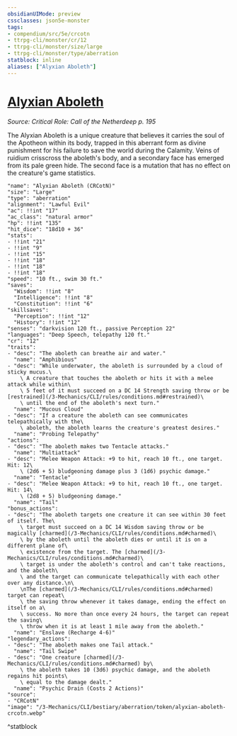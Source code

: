```yaml
---
obsidianUIMode: preview
cssclasses: json5e-monster
tags:
- compendium/src/5e/crcotn
- ttrpg-cli/monster/cr/12
- ttrpg-cli/monster/size/large
- ttrpg-cli/monster/type/aberration
statblock: inline
aliases: ["Alyxian Aboleth"]
---
```

# [Alyxian Aboleth](3-Mechanics\CLI\bestiary\aberration/alyxian-aboleth-crcotn.md)
*Source: Critical Role: Call of the Netherdeep p. 195*  

The Alyxian Aboleth is a unique creature that believes it carries the soul of the Apotheon within its body, trapped in this aberrant form as divine punishment for his failure to save the world during the Calamity. Veins of ruidium crisscross the aboleth's body, and a secondary face has emerged from its pale green hide. The second face is a mutation that has no effect on the creature's game statistics.

```statblock
"name": "Alyxian Aboleth (CRCotN)"
"size": "Large"
"type": "aberration"
"alignment": "Lawful Evil"
"ac": !!int "17"
"ac_class": "natural armor"
"hp": !!int "135"
"hit_dice": "18d10 + 36"
"stats":
- !!int "21"
- !!int "9"
- !!int "15"
- !!int "18"
- !!int "18"
- !!int "18"
"speed": "10 ft., swim 30 ft."
"saves":
  "Wisdom": !!int "8"
  "Intelligence": !!int "8"
  "Constitution": !!int "6"
"skillsaves":
  "Perception": !!int "12"
  "History": !!int "12"
"senses": "darkvision 120 ft., passive Perception 22"
"languages": "Deep Speech, telepathy 120 ft."
"cr": "12"
"traits":
- "desc": "The aboleth can breathe air and water."
  "name": "Amphibious"
- "desc": "While underwater, the aboleth is surrounded by a cloud of sticky mucus.\
    \ A creature that touches the aboleth or hits it with a melee attack while within\
    \ 5 feet of it must succeed on a DC 14 Strength saving throw or be [restrained](/3-Mechanics/CLI/rules/conditions.md#restrained)\
    \ until the end of the aboleth's next turn."
  "name": "Mucous Cloud"
- "desc": "If a creature the aboleth can see communicates telepathically with the\
    \ aboleth, the aboleth learns the creature's greatest desires."
  "name": "Probing Telepathy"
"actions":
- "desc": "The aboleth makes two Tentacle attacks."
  "name": "Multiattack"
- "desc": "Melee Weapon Attack: +9 to hit, reach 10 ft., one target. Hit: 12\
    \ (2d6 + 5) bludgeoning damage plus 3 (1d6) psychic damage."
  "name": "Tentacle"
- "desc": "Melee Weapon Attack: +9 to hit, reach 10 ft., one target. Hit: 14\
    \ (2d8 + 5) bludgeoning damage."
  "name": "Tail"
"bonus_actions":
- "desc": "The aboleth targets one creature it can see within 30 feet of itself. The\
    \ target must succeed on a DC 14 Wisdom saving throw or be magically [charmed](/3-Mechanics/CLI/rules/conditions.md#charmed)\
    \ by the aboleth until the aboleth dies or until it is on a different plane of\
    \ existence from the target. The [charmed](/3-Mechanics/CLI/rules/conditions.md#charmed)\
    \ target is under the aboleth's control and can't take reactions, and the aboleth\
    \ and the target can communicate telepathically with each other over any distance.\n\
    \nThe [charmed](/3-Mechanics/CLI/rules/conditions.md#charmed) target can repeat\
    \ the saving throw whenever it takes damage, ending the effect on itself on a\
    \ success. No more than once every 24 hours, the target can repeat the saving\
    \ throw when it is at least 1 mile away from the aboleth."
  "name": "Enslave (Recharge 4-6)"
"legendary_actions":
- "desc": "The aboleth makes one Tail attack."
  "name": "Tail Swipe"
- "desc": "One creature [charmed](/3-Mechanics/CLI/rules/conditions.md#charmed) by\
    \ the aboleth takes 10 (3d6) psychic damage, and the aboleth regains hit points\
    \ equal to the damage dealt."
  "name": "Psychic Drain (Costs 2 Actions)"
"source":
- "CRCotN"
"image": "/3-Mechanics/CLI/bestiary/aberration/token/alyxian-aboleth-crcotn.webp"
```
^statblock